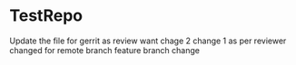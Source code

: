 TestRepo
========
Update the file for gerrit
as review want
chage 2
change 1 as per reviewer
changed for remote branch
feature branch change
